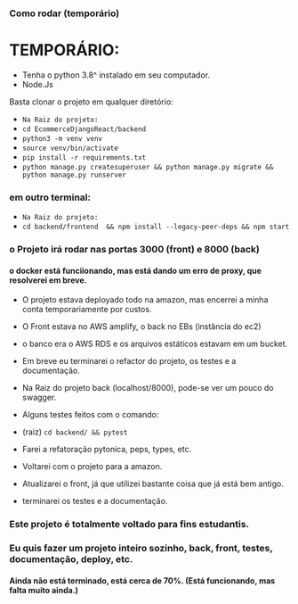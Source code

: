 ### Como rodar (temporário)
# TEMPORÁRIO:
- Tenha o python 3.8^ instalado em seu computador. 
- Node.Js

Basta clonar o projeto em qualquer diretório:
<br>
- `Na Raiz do projeto:`
- `cd EcommerceDjangoReact/backend`
- `python3 -m venv venv`
- `source venv/bin/activate`
- `pip install -r requirements.txt`
- `python manage.py createsuperuser && python manage.py migrate && python manage.py runserver`


### em outro terminal:
- `Na Raiz do projeto:`
- `cd backend/frontend  && npm install --legacy-peer-deps && npm start`

### o Projeto irá rodar nas portas 3000 (front) e 8000 (back)
#### o docker está funciionando, mas está dando um erro de proxy, que resolverei em breve.

- O projeto estava deployado todo na amazon, mas encerrei a minha conta temporariamente por custos.
- O Front estava no AWS amplify, o back no EBs (instância do ec2)
- o banco era o AWS RDS e os arquivos estáticos estavam em um bucket.

- Em breve eu terminarei o refactor do projeto, os testes e a documentação.
- Na Raiz do projeto back (localhost/8000), pode-se ver um pouco do swagger.
- Alguns testes feitos com o comando: <br>
- (raiz) `cd backend/ && pytest`
- Farei a refatoração pytonica, peps, types, etc.
- Voltarei com o projeto para a amazon.
- Atualizarei o front, já que utilizei bastante coisa que já está bem antigo.
- terminarei os testes e a documentação.

### Este projeto é totalmente voltado para fins estudantis.
### Eu quis fazer um projeto inteiro sozinho, back, front, testes, documentação, deploy, etc.
#### Ainda não está terminado, está cerca de 70%. (Está funcionando, mas falta muito ainda.)
